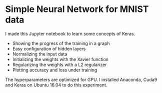 # Simple Neural Network for MNIST data
I made this Jupyter notebook to learn some concepts of Keras.

- Showing the progress of the training in a graph
- Easy configuration of hidden layers
- Normalizing the input data
- Initializing the weights with the Xavier function
- Regularizing the weights with a L2 regularizer
- Plotting accuracy and loss under training

The hyperparameters are optimized for GPU. I installed Anaconda, Cuda9 and Keras on Ubuntu 16.04 to do this experiment.
